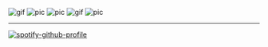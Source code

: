 ![gif](https://64.media.tumblr.com/22231001377df9e4d85a5fe93fec4c86/79d8b316934d24c3-14/s100x200/ca1b01f8cb4f9f48c2cdbab75fdf1f450f00309c.gif)
![pic](https://github.com/user-attachments/assets/37ef088a-0b0e-40f9-bdb4-0ea89be48e11)
![pic](https://64.media.tumblr.com/63eca2bc989ff8cab3d0088a588d511a/2b46eb755591bf6c-5c/s100x200/61c1298098b548b308dd98a3eb8ed3f4e2a45d02.pnj)
![gif](https://64.media.tumblr.com/c125979b746683da1249d7bfa453bff1/97b1b17e3a799a00-30/s100x200/108310125c3eff455528abc182eeb1b0d93b8b65.gif)
![pic](https://github.com/user-attachments/assets/e0a83b59-0560-463c-b5ad-b9be76c67395)
<hr>

[![spotify-github-profile](https://spotify-github-profile.kittinanx.com/api/view?uid=317y42hwqq3n6q664wufsxhbzvey&cover_image=true&theme=natemoo-re&show_offline=true&background_color=0d1117&interchange=false&bar_color=e95d2b&bar_color_cover=false)](https://spotify-github-profile.kittinanx.com/api/view?uid=317y42hwqq3n6q664wufsxhbzvey&redirect=true)
